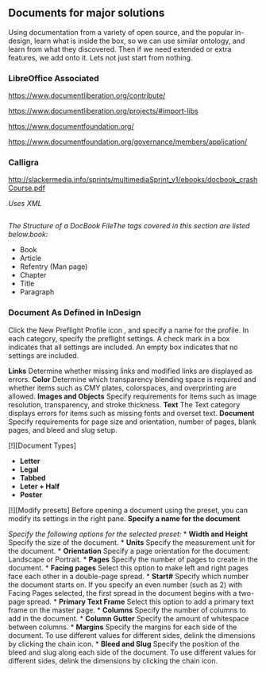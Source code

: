 ## Documents for major solutions  
Using documentation from a variety of open source, and the popular in-design,
learn what is inside the box, so we can use similar ontology, and learn from
what they discovered. Then if we need extended or extra features, we add onto
it. Lets not just start from nothing. 


### LibreOffice Associated 
https://www.documentliberation.org/contribute/

https://www.documentliberation.org/projects/#import-libs 

https://www.documentfoundation.org/

https://www.documentfoundation.org/governance/members/application/

### Calligra 
http://slackermedia.info/sprints/multimediaSprint_v1/ebooks/docbook_crashCourse.pdf

*Uses XML*

```

```

 *The Structure of a DocBook FileThe tags covered in this section are listed
 below.book:*

  * Book
  * Article
  * Refentry (Man page)
  * Chapter
  * Title
  * Paragraph

### Document As Defined in InDesign 
Click the New Preflight Profile icon , and specify a name for the profile.
In each category, specify the preflight settings. A check mark in a box indicates that all settings are included. An empty box indicates that no settings are included.

**Links** Determine whether missing links and modified links are displayed as errors.
**Color** Determine which transparency blending space is required and whether items such as CMY plates, colorspaces, and overprinting are allowed.
**Images and Objects** Specify requirements for items such as image resolution, transparency, and stroke thickness.
**Text** The Text category displays errors for items such as missing fonts and overset text.
**Document** Specify requirements for page size and orientation, number of pages, blank pages, and bleed and slug setup.


[!][Document Types] 
  * **Letter** 
  * **Legal**
  * **Tabbed** 
  * **Leter + Half**
  * **Poster**

[!][Modify presets]
Before opening a document using the preset, you can modify its settings in the right pane.
    **Specify a name for the document**

*Specify the following options for the selected preset:*
    * **Width and Height** Specify the size of the document.
    * **Units** Specify the measurement unit for the document.
    * **Orientation** Specify a page orientation for the document: Landscape or Portrait.
    * **Pages** Specify the number of pages to create in the document.
    * **Facing pages** Select this option to make left and right pages face each other in a double-page spread.
    * **Start#** Specify which number the document starts on. If you specify an even number (such as 2) with Facing Pages selected, the first spread in the document begins with a two-page spread.
    * **Primary Text Frame** Select this option to add a primary text frame on the master page.
    * **Columns** Specify the number of columns to add in the document.
    * **Column Gutter** Specify the amount of whitespace between columns.
    * **Margins** Specify the margins for each side of the document. To use different values
    for different sides, delink the dimensions by clicking the chain icon. 
    * **Bleed and Slug** Specify the position of the bleed and slug along each side of the document. To use different values for different sides, delink the dimensions by clicking the chain icon.
    
